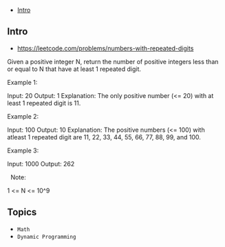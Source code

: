 - [Intro](#intro)

## Intro

- https://leetcode.com/problems/numbers-with-repeated-digits

Given a positive integer N, return the number of positive integers less than or equal to N that have at least 1 repeated digit.
 

Example 1:

Input: 20
Output: 1
Explanation: The only positive number (<= 20) with at least 1 repeated digit is 11.


Example 2:

Input: 100
Output: 10
Explanation: The positive numbers (<= 100) with atleast 1 repeated digit are 11, 22, 33, 44, 55, 66, 77, 88, 99, and 100.


Example 3:

Input: 1000
Output: 262


 
Note:

1 <= N <= 10^9




## Topics

- `Math`
- `Dynamic Programming`


